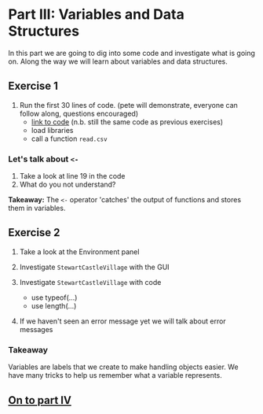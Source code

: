 
# Part III: Variables and Data Structures
In this part we are going to dig into some code and investigate what is going on. Along the way we will learn about variables and data structures.

## Exercise 1
1. Run the first 30 lines of code. (pete will demonstrate, everyone can follow along, questions encouraged)
    * [link to code](https://github.com/alonzi/DAACS-Intro-to-R/blob/main/RWorkshop1_SCV.R) (n.b. still the same code as previous exercises)
    * load libraries
    * call a function `read.csv`

### Let's talk about `<-`
1. Take a look at line 19 in the code
2. What do you not understand?

**Takeaway:** The `<-` operator 'catches' the output of functions and stores them in variables.

## Exercise 2
1. Take a look at the Environment panel
2. Investigate `StewartCastleVillage` with the GUI
3. Investigate `StewartCastleVillage` with code
   * use typeof(...)
   * use length(...)

4. If we haven't seen an error message yet we will talk about error messages

### Takeaway
Variables are labels that we create to make handling objects easier. We have many tricks to help us remember what a variable represents.


## [On to part IV](https://github.com/alonzi/DAACS-Intro-to-R/blob/main/part-IV.md)
